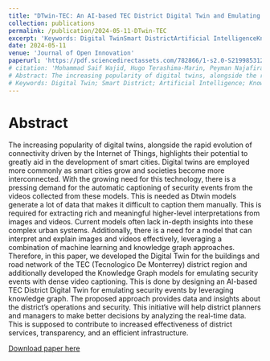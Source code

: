 ```yaml
---
title: "DTwin-TEC: An AI-based TEC District Digital Twin and Emulating Security Events by Leveraging Knowledge Graph Authors"
collection: publications
permalink: /publication/2024-05-11-DTwin-TEC
excerpt: 'Keywords: Digital TwinSmart DistrictArtificial IntelligenceKnowledge GraphDense Captioning'
date: 2024-05-11
venue: 'Journal of Open Innovation'
paperurl: 'https://pdf.sciencedirectassets.com/782866/1-s2.0-S2199853124X00025/1-s2.0-S219985312400091X/main.pdf?X-Amz-Security-Token=IQoJb3JpZ2luX2VjEAoaCXVzLWVhc3QtMSJGMEQCIDWK5To1%2BDTxMCaUHUgAkgwgmTf1GG9OgmC%2FpdMKtHjPAiA2THzMypcBxRRpQNDom19mO7gipIXQ9gmTXPijWgWeUCq7BQiS%2F%2F%2F%2F%2F%2F%2F%2F%2F%2F8BEAUaDDA1OTAwMzU0Njg2NSIMAdsn%2BuWWDexmND8NKo8FZFq%2B8PUHErAgjlMqU3ahUdFoUZhapmmrXS8eRetScjTVn8FscLC%2FGa27L66f1JVMLpJwj35WtJExqLpnmQ4UEWUjWDeQEyNcLjIf3io4ES%2FspbiZRnlDF1ydrr3Vpl3j4igk6wACoe46NcNDZ53wXLYJ002gzZWRb0758onkPYtPJY2lNmfljcB9POt9F83Lxd8%2FCaV7ShsQi6MeB0l1M0nVUMeQ%2BTEa1sdaUmpTtCzjKBe40Op%2FA0Ti8KxHhMiAgJloljasgEYUre2RBVCxVLtzKWudqd3yu%2BLpxnuUdlzEyBj8s7KDSUbAPjfWutkIBEYThrLxzreTC%2BY6N62sQMEpo8iya5jmIWUroHJL%2FGQgcfO%2BGLiPRPjz4LwDMhl4MDSZanyG2VN2fsJmW0Vq3I5hRLKVbZPE3IBnwJsywrlPa2CRCJklsmwWMUi7Wp7zQlI0o4UprakVZdPxUOUwmQ9s7YHrG%2B6%2BM91tWXEI%2FjlBviUhLVjqLISqQx9DhjcPL3YijX%2BNef%2BWJzQsTjH43voG1bSsVxE5I%2Fim6soXkPtKqHbjPkncSveqsRVaLtrOVFo1FeJ1xoqxYUSR4Kf%2BrcD%2F3LLMpkrSNe8opGEgjKLxoRV%2BgiBfZU04zdNckIrZHeeo0JxYYSNcOkSL4ObDUcP7%2B8RLUFbe7uvtX73xMSlEJE%2FUiztNB4knPbZQBUM55Kd3l%2F5SIbMp1Rw9Gw4qcMKnteFaY6j2Mdimh4lrVUYMC%2BeVO9MMQ59rjOox66Y7a6WBMYUYPLpM0BGCKiyTfl7x7jFFA5cqhm93hzH%2FNHk866bwuqIBtxWa2CFaEkcsCSqrUj5l0UkWxft0N0C2LyT%2FCvqXXOkbCdStrfZI%2BTCi8feyBjqyAVHsZM1zqvrmfLF3AD3KHhyJa8ObnDAoxE9WRI1%2B2%2FnKEFAPTFTqWCAw8gTvBazXt%2FbS3Bu89tkxXjGriOh56A633OBtnYsMckc90srsk1Z3CRJ4ZoIzAgX2EztlqVhQQaTVXjLMr4G8TBIXPz3BaMWtZP4d9rgx9THC8E61cxbyl12%2FgTxsH5Ssnvf5M6hcMYcddCM26LpE0mfLHrw9VGBFbis5%2Bf1nPZ4RS4ixuajSZuM%3D&X-Amz-Algorithm=AWS4-HMAC-SHA256&X-Amz-Date=20240603T175318Z&X-Amz-SignedHeaders=host&X-Amz-Expires=300&X-Amz-Credential=ASIAQ3PHCVTYWFPBIA4I%2F20240603%2Fus-east-1%2Fs3%2Faws4_request&X-Amz-Signature=8d04f571338aff7a02109e9cdf97b1ceaed8741de6ac71572e178c4e28238ef3&hash=2d0e861c21b240f0c6701c050358f13540535b4ffc23a49cc872e45193f04dc9&host=68042c943591013ac2b2430a89b270f6af2c76d8dfd086a07176afe7c76c2c61&pii=S219985312400091X&tid=spdf-a0663bee-0997-4839-81a3-bd0398f25d18&sid=6e9dc55287625247562b561-9004f71f7dedgxrqa&type=client&tsoh=d3d3LnNjaWVuY2VkaXJlY3QuY29t&ua=1311565601515f010057&rr=88e18ab9ad040c13&cc=us'
# citation: 'Mohammad Saif Wajid, Hugo Terashima-Marin, Peyman Najafirad, Santiago Enrique Conant Pablos, Mohd Anas Wajid
# Abstract: The increasing popularity of digital twins, alongside the rapid evolution of connectivity driven by the Internet of Things, highlights their potential to greatly aid in the development of smart cities. Digital twins are employed more commonly as smart cities grow and societies become more interconnected. With the growing need for this technology, there is a pressing demand for the automatic captioning of security events from the videos collected from these models. This is needed as Dtwin models generate a lot of data that makes it difficult to caption them manually. This is required for extracting rich and meaningful higher-level interpretations from images and videos. Current models often lack in-depth insights into these complex urban systems. Additionally, there is a need for a model that can interpret and explain images and videos effectively, leveraging a combination of machine learning and knowledge graph approaches. Therefore, in this paper, we developed the Digital Twin for the buildings and road network of the TEC (Tecnologico De Monterrey) district region and additionally developed the Knowledge Graph models for emulating security events with dense video captioning. This is done by designing an AI-based TEC District Digital Twin for emulating security events by leveraging knowledge graph. The proposed approach provides data and insights about the district’s operations and security. This initiative will help district planners and managers to make better decisions by analyzing the real-time data. This is supposed to contribute to increased effectiveness of district services, transparency, and an efficient infrastructure.
# Keywords: Digital Twin; Smart District; Artificial Intelligence; Knowledge Graph; Dense Captioning'
---
```


# Abstract
The increasing popularity of digital twins, alongside the rapid evolution of connectivity driven by the Internet of Things, highlights their potential to greatly aid in the development of smart cities. Digital twins are employed more commonly as smart cities grow and societies become more interconnected. With the growing need for this technology, there is a pressing demand for the automatic captioning of security events from the videos collected from these models. This is needed as Dtwin models generate a lot of data that makes it difficult to caption them manually. This is required for extracting rich and meaningful higher-level interpretations from images and videos. Current models often lack in-depth insights into these complex urban systems. Additionally, there is a need for a model that can interpret and explain images and videos effectively, leveraging a combination of machine learning and knowledge graph approaches. Therefore, in this paper, we developed the Digital Twin for the buildings and road network of the TEC (Tecnologico De Monterrey) district region and additionally developed the Knowledge Graph models for emulating security events with dense video captioning. This is done by designing an AI-based TEC District Digital Twin for emulating security events by leveraging knowledge graph. The proposed approach provides data and insights about the district’s operations and security. This initiative will help district planners and managers to make better decisions by analyzing the real-time data. This is supposed to contribute to increased effectiveness of district services, transparency, and an efficient infrastructure.

[Download paper here](https://pdf.sciencedirectassets.com/782866/1-s2.0-S2199853124X00025/1-s2.0-S219985312400091X/main.pdf?X-Amz-Security-Token=IQoJb3JpZ2luX2VjEAoaCXVzLWVhc3QtMSJGMEQCIDWK5To1%2BDTxMCaUHUgAkgwgmTf1GG9OgmC%2FpdMKtHjPAiA2THzMypcBxRRpQNDom19mO7gipIXQ9gmTXPijWgWeUCq7BQiS%2F%2F%2F%2F%2F%2F%2F%2F%2F%2F8BEAUaDDA1OTAwMzU0Njg2NSIMAdsn%2BuWWDexmND8NKo8FZFq%2B8PUHErAgjlMqU3ahUdFoUZhapmmrXS8eRetScjTVn8FscLC%2FGa27L66f1JVMLpJwj35WtJExqLpnmQ4UEWUjWDeQEyNcLjIf3io4ES%2FspbiZRnlDF1ydrr3Vpl3j4igk6wACoe46NcNDZ53wXLYJ002gzZWRb0758onkPYtPJY2lNmfljcB9POt9F83Lxd8%2FCaV7ShsQi6MeB0l1M0nVUMeQ%2BTEa1sdaUmpTtCzjKBe40Op%2FA0Ti8KxHhMiAgJloljasgEYUre2RBVCxVLtzKWudqd3yu%2BLpxnuUdlzEyBj8s7KDSUbAPjfWutkIBEYThrLxzreTC%2BY6N62sQMEpo8iya5jmIWUroHJL%2FGQgcfO%2BGLiPRPjz4LwDMhl4MDSZanyG2VN2fsJmW0Vq3I5hRLKVbZPE3IBnwJsywrlPa2CRCJklsmwWMUi7Wp7zQlI0o4UprakVZdPxUOUwmQ9s7YHrG%2B6%2BM91tWXEI%2FjlBviUhLVjqLISqQx9DhjcPL3YijX%2BNef%2BWJzQsTjH43voG1bSsVxE5I%2Fim6soXkPtKqHbjPkncSveqsRVaLtrOVFo1FeJ1xoqxYUSR4Kf%2BrcD%2F3LLMpkrSNe8opGEgjKLxoRV%2BgiBfZU04zdNckIrZHeeo0JxYYSNcOkSL4ObDUcP7%2B8RLUFbe7uvtX73xMSlEJE%2FUiztNB4knPbZQBUM55Kd3l%2F5SIbMp1Rw9Gw4qcMKnteFaY6j2Mdimh4lrVUYMC%2BeVO9MMQ59rjOox66Y7a6WBMYUYPLpM0BGCKiyTfl7x7jFFA5cqhm93hzH%2FNHk866bwuqIBtxWa2CFaEkcsCSqrUj5l0UkWxft0N0C2LyT%2FCvqXXOkbCdStrfZI%2BTCi8feyBjqyAVHsZM1zqvrmfLF3AD3KHhyJa8ObnDAoxE9WRI1%2B2%2FnKEFAPTFTqWCAw8gTvBazXt%2FbS3Bu89tkxXjGriOh56A633OBtnYsMckc90srsk1Z3CRJ4ZoIzAgX2EztlqVhQQaTVXjLMr4G8TBIXPz3BaMWtZP4d9rgx9THC8E61cxbyl12%2FgTxsH5Ssnvf5M6hcMYcddCM26LpE0mfLHrw9VGBFbis5%2Bf1nPZ4RS4ixuajSZuM%3D&X-Amz-Algorithm=AWS4-HMAC-SHA256&X-Amz-Date=20240603T175318Z&X-Amz-SignedHeaders=host&X-Amz-Expires=300&X-Amz-Credential=ASIAQ3PHCVTYWFPBIA4I%2F20240603%2Fus-east-1%2Fs3%2Faws4_request&X-Amz-Signature=8d04f571338aff7a02109e9cdf97b1ceaed8741de6ac71572e178c4e28238ef3&hash=2d0e861c21b240f0c6701c050358f13540535b4ffc23a49cc872e45193f04dc9&host=68042c943591013ac2b2430a89b270f6af2c76d8dfd086a07176afe7c76c2c61&pii=S219985312400091X&tid=spdf-a0663bee-0997-4839-81a3-bd0398f25d18&sid=6e9dc55287625247562b561-9004f71f7dedgxrqa&type=client&tsoh=d3d3LnNjaWVuY2VkaXJlY3QuY29t&ua=1311565601515f010057&rr=88e18ab9ad040c13&cc=us)

